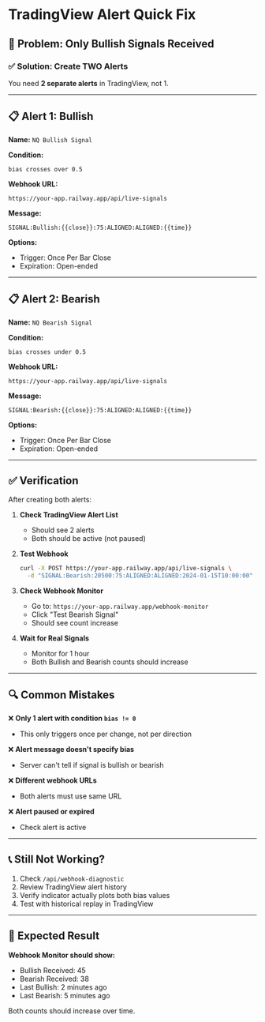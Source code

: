 # TradingView Alert Quick Fix

## 🚨 Problem: Only Bullish Signals Received

### ✅ Solution: Create TWO Alerts

You need **2 separate alerts** in TradingView, not 1.

---

## 📋 Alert 1: Bullish

**Name:** `NQ Bullish Signal`

**Condition:** 
```
bias crosses over 0.5
```

**Webhook URL:**
```
https://your-app.railway.app/api/live-signals
```

**Message:**
```
SIGNAL:Bullish:{{close}}:75:ALIGNED:ALIGNED:{{time}}
```

**Options:**
- Trigger: Once Per Bar Close
- Expiration: Open-ended

---

## 📋 Alert 2: Bearish

**Name:** `NQ Bearish Signal`

**Condition:**
```
bias crosses under 0.5
```

**Webhook URL:**
```
https://your-app.railway.app/api/live-signals
```

**Message:**
```
SIGNAL:Bearish:{{close}}:75:ALIGNED:ALIGNED:{{time}}
```

**Options:**
- Trigger: Once Per Bar Close
- Expiration: Open-ended

---

## ✅ Verification

After creating both alerts:

1. **Check TradingView Alert List**
   - Should see 2 alerts
   - Both should be active (not paused)

2. **Test Webhook**
   ```bash
   curl -X POST https://your-app.railway.app/api/live-signals \
     -d "SIGNAL:Bearish:20500:75:ALIGNED:ALIGNED:2024-01-15T10:00:00"
   ```

3. **Check Webhook Monitor**
   - Go to: `https://your-app.railway.app/webhook-monitor`
   - Click "Test Bearish Signal"
   - Should see count increase

4. **Wait for Real Signals**
   - Monitor for 1 hour
   - Both Bullish and Bearish counts should increase

---

## 🔍 Common Mistakes

❌ **Only 1 alert with condition `bias != 0`**
- This only triggers once per change, not per direction

❌ **Alert message doesn't specify bias**
- Server can't tell if signal is bullish or bearish

❌ **Different webhook URLs**
- Both alerts must use same URL

❌ **Alert paused or expired**
- Check alert is active

---

## 📞 Still Not Working?

1. Check `/api/webhook-diagnostic`
2. Review TradingView alert history
3. Verify indicator actually plots both bias values
4. Test with historical replay in TradingView

---

## 🎯 Expected Result

**Webhook Monitor should show:**
- Bullish Received: 45
- Bearish Received: 38
- Last Bullish: 2 minutes ago
- Last Bearish: 5 minutes ago

Both counts should increase over time.
